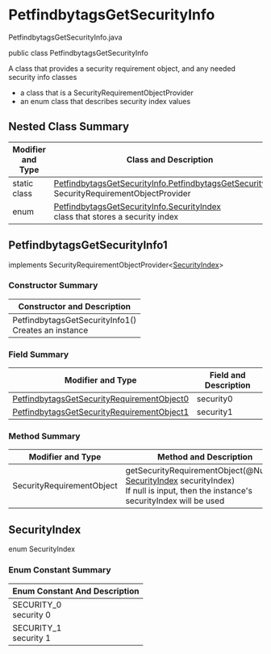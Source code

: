 # PetfindbytagsGetSecurityInfo
PetfindbytagsGetSecurityInfo.java

public class PetfindbytagsGetSecurityInfo

A class that provides a security requirement object, and any needed security info classes
- a class that is a SecurityRequirementObjectProvider
- an enum class that describes security index values

## Nested Class Summary
| Modifier and Type | Class and Description |
| ----------------- | --------------------- |
| static class | [PetfindbytagsGetSecurityInfo.PetfindbytagsGetSecurityInfo1](#petfindbytagsgetsecurityinfo1)<br>SecurityRequirementObjectProvider
| enum | [PetfindbytagsGetSecurityInfo.SecurityIndex](#securityindex)<br>class that stores a security index |

## PetfindbytagsGetSecurityInfo1
implements SecurityRequirementObjectProvider<[SecurityIndex](#securityindex)>

### Constructor Summary
| Constructor and Description |
| --------------------------- |
| PetfindbytagsGetSecurityInfo1()<br>Creates an instance |

### Field Summary
| Modifier and Type | Field and Description |
| ----------------- | --------------------- |
| [PetfindbytagsGetSecurityRequirementObject0](../../../paths/petfindbytags/get/security/PetfindbytagsGetSecurityRequirementObject0.md) | security0 |
| [PetfindbytagsGetSecurityRequirementObject1](../../../paths/petfindbytags/get/security/PetfindbytagsGetSecurityRequirementObject1.md) | security1 |

### Method Summary
| Modifier and Type | Method and Description |
| ----------------- | ---------------------- |
| SecurityRequirementObject | getSecurityRequirementObject(@Nullable [SecurityIndex](#securityindex) securityIndex)<br>If null is input, then the instance's securityIndex will be used |

## SecurityIndex
enum SecurityIndex<br>

### Enum Constant Summary
| Enum Constant And Description |
| ----------------------------- |
| SECURITY_0<br>security 0 |
| SECURITY_1<br>security 1 |
